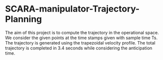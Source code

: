 # SCARA-manipulator-Trajectory-Planning
The aim of this project is to compute the trajectory in the operational space. We consider the given points at the time stamps given with sample time Ts. The trajectory is generated using  the trapezoidal velocity profile. The total trajectory is completed in 3.4 seconds while considering the anticipation time.
